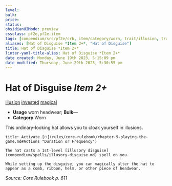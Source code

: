 ```yaml
---
level:
bulk:
price:
status:
obsidianUIMode: preview
cssclass: pf2e,pf2e-item
tags: [compendium/src/pf2e/crb, item/category/worn, trait/illusion, trait/invested, trait/magical]
aliases: [Hat of Disguise *Item 2+*, "Hat of Disguise"]
title: Hat of Disguise *Item 2+*
linter-yaml-title-alias: Hat of Disguise *Item 2+*
date created: Monday, June 19th 2023, 5:15:09 pm
date modified: Thursday, June 29th 2023, 5:30:55 pm
---
```


# Hat of Disguise *Item 2+*

[illusion](rules/traits/illusion.md) [invested](rules/traits/invested.md) [magical](rules/traits/magical.md)  

- **Usage** worn headwear; **Bulk**—
- **Category** Worn

This ordinary-looking hat allows you to cloak yourself in illusions.

```ad-embed-ability
title: Activate [⏲](rules/core-rulebook/chapter-9-playing-the-game.md#Actions "Duration or Frequency")

The hat casts a 1st-level [illusory disguise](compendium/spells/illusory-disguise.md) spell on you.

While setting up the disguise, you can magically alter the hat to appear as a comb, ribbon, helm, or other piece of headwear.
```

*Source: Core Rulebook p. 611*
